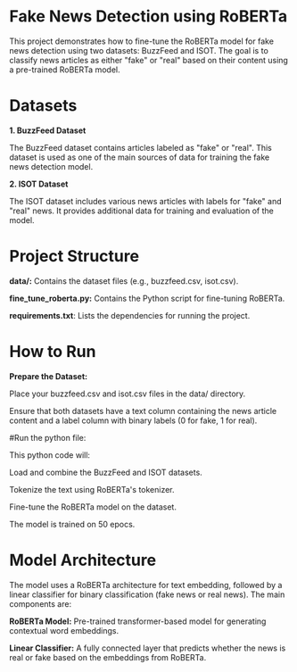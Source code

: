  # Fake News Detection using RoBERTa

This project demonstrates how to fine-tune the RoBERTa model for fake news detection using two datasets: BuzzFeed and ISOT. The goal is to classify news articles as either "fake" or "real" based on their content using a pre-trained RoBERTa model.

# Datasets

**1. BuzzFeed Dataset**

The BuzzFeed dataset contains articles labeled as "fake" or "real".
This dataset is used as one of the main sources of data for training the fake news detection model.

**2. ISOT Dataset**

The ISOT dataset includes various news articles with labels for "fake" and "real" news.
It provides additional data for training and evaluation of the model.

# Project Structure

**data/:** Contains the dataset files (e.g., buzzfeed.csv, isot.csv).

**fine_tune_roberta.py:** Contains the Python script for fine-tuning RoBERTa.

**requirements.txt**: Lists the dependencies for running the project.

# How to Run
**Prepare the Dataset:**

Place your buzzfeed.csv and isot.csv files in the data/ directory.

Ensure that both datasets have a text column containing the news article content and a label column with binary labels (0 for fake, 1 for real).

#Run the python file:

This python code  will:

Load and combine the BuzzFeed and ISOT datasets.

Tokenize the text using RoBERTa's tokenizer.

Fine-tune the RoBERTa model on the dataset.

The model is trained on 50 epocs.

# Model Architecture

The model uses a RoBERTa architecture for text embedding, followed by a linear classifier for binary classification (fake news or real news). The main components are:

**RoBERTa Model:** Pre-trained transformer-based model for generating contextual word embeddings.

**Linear Classifier:** A fully connected layer that predicts whether the news is real or fake based on the embeddings from RoBERTa.


